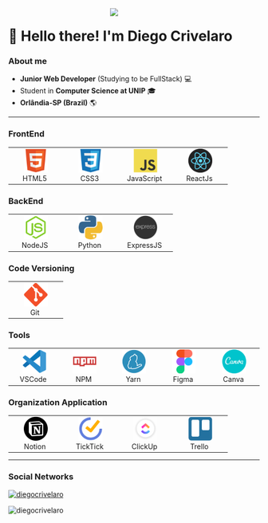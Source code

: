 <img src="./img/diego.png" align="right" max-width="300px" width="300px">

<p align="left">
    <h1>👋 Hello there! I'm Diego Crivelaro</h1>
</p>

### About me
* **Junior Web Developer** (Studying to be FullStack) 💻
* Student in **Computer Science at UNIP** 🎓
* **Orlândia-SP (Brazil)** 🌎
--- 
</p>

### FrontEnd
<table>
  <tr>
    <td align="center" width="96">
      <a href="#">
        <img src="./img/html5.svg" width="48" height="48" alt="HTML5" />
      </a>
      <br>HTML5&nbsp;
    </td>
    <td align="center" width="96">
      <a href="#">
        <img src="./img/css3.svg" width="48" height="48" alt="CSS3" />
      </a>
      <br>CSS3&nbsp;
    </td>
    <td align="center" width="96">
      <a href="#">
        <img src="./img/javascript.svg" width="48" height="48" alt="JavaScript" />
      </a>
      <br>JavaScript&nbsp;
    </td>
    <td align="center" width="96">
      <a href="#">
        <img src="./img/react.png" width="48" height="48" alt="React" />
      </a>
      <br>ReactJs&nbsp;
    </td>
  </tr>
</table>

### BackEnd
<table>
  <tr>
    <td align="center" width="96">
      <a href="#">
        <img src="./img/nodejs-original.svg" width="48" height="48" alt="NodeJS" />
      </a>
      <br>NodeJS&nbsp;
    </td>
    <td align="center" width="96">
      <a href="#">
        <img src="./img/python.png" width="48" height="48" alt="Python" />
      </a>
      <br>Python&nbsp;
    </td>
    <td align="center" width="96">
      <a href="#">
        <img src="./img/express.png" width="48" height="48" alt="Express" />
      </a>
      <br>ExpressJS&nbsp;
    </td>
  </tr>
</table>

### Code Versioning
<table>
  <tr>
    <td align="center" width="96">
      <a href="#">
        <img src="./img/git-original.svg" width="48" height="48" alt="Git" />
      </a>
      <br>Git&nbsp;
    </td>
  </tr>
</table>

### Tools
<table>
  <tr>
    <td align="center" width="96">
      <a href="#">
        <img src="./img/vscode.svg" width="48" height="48" alt="VSCode" />
      </a>
      <br>VSCode&nbsp;
    </td>
    <td align="center" width="96">
      <a href="#">
        <img src="./img/npm-original-wordmark.svg" width="48" height="48" alt="NPM" />
      </a>
      <br>NPM&nbsp;
    </td>
    <td align="center" width="96">
      <a href="#">
        <img src="./img/yarn.png" width="48" height="48" alt="Yarn" />
      </a>
      <br>Yarn&nbsp;
    </td>
    <td align="center" width="96">
      <a href="#">
        <img src="./img/figma-original.svg" width="48" height="48" alt="Figma" />
      </a>
      <br>Figma&nbsp;
    </td>
     <td align="center" width="96">
      <a href="#">
        <img src="./img/canva-original.svg" width="48" height="48" alt="Canva" />
      </a>
      <br>Canva&nbsp;
    </td>
  </tr>
</table>

### Organization Application
<table>
  <tr>
    <td align="center" width="96">
      <a href="#">
        <img src="./img/notion.svg" width="48" height="48" alt="Notion" />
      </a>
      <br>Notion&nbsp;
    </td>
    <td align="center" width="96">
      <a href="#">
        <img src="./img/ticktick.png" width="48" height="48" alt="TickTick" />
      </a>
      <br>TickTick&nbsp;
    </td>
    <td align="center" width="96">
      <a href="#">
        <img src="./img/clickup.png" width="48" height="48" alt="ClickUp" />
      </a>
      <br>ClickUp&nbsp;
    </td>
    <td align="center" width="96">
      <a href="#">
        <img src="./img/trello-plain.svg" width="48" height="48" alt="Trello" />
      </a>
      <br>Trello&nbsp;
    </td>
  </tr>
</table>

---

<h3>Social Networks</h3>
<p align="left"><a href="https://github.com/diegocrivelaro"><img src="https://github-profile-trophy.vercel.app/?username=ryo-ma&theme=tokyonight" alt="diegocrivelaro" /></a></p>
<p><img align="center" src="https://github-readme-streak-stats.herokuapp.com/?user=diegocrivelaro&theme=dark" alt="diegocrivelaro" /></p>
